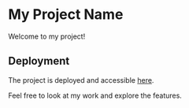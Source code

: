 # My Project Name

Welcome to my project! 

## Deployment

The project is deployed and accessible [here](https://n92vcc-5173.csb.app/myStock).

Feel free to look at my work and explore the features.
